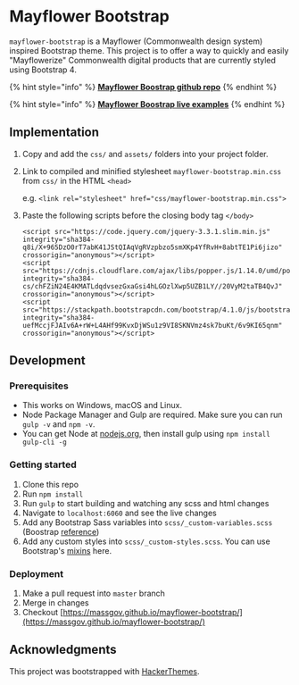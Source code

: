 # Mayflower Bootstrap

`mayflower-bootstrap` is a Mayflower \(Commonwealth design system\) inspired Bootstrap theme. This project is to offer a way to quickly and easily "Mayflowerize" Commonwealth digital products that are currently styled using Bootstrap 4.

{% hint style="info" %}
[**Mayflower Boostrap github repo**](https://github.com/massgov/mayflower-bootstrap)
{% endhint %}

{% hint style="info" %}
[**Mayflower Boostrap live examples**](https://massgov.github.io/mayflower-bootstrap/)
{% endhint %}

## Implementation

1. Copy and add the `css/` and `assets/` folders into your project folder.
2. Link to compiled and minified stylesheet `mayflower-bootstrap.min.css` from `css/` in the HTML `<head>`

   e.g. `<link rel="stylesheet" href="css/mayflower-bootstrap.min.css">`

3. Paste the following scripts before the closing body tag `</body>`

   ```text
   <script src="https://code.jquery.com/jquery-3.3.1.slim.min.js" integrity="sha384-q8i/X+965DzO0rT7abK41JStQIAqVgRVzpbzo5smXKp4YfRvH+8abtTE1Pi6jizo" crossorigin="anonymous"></script>
   <script src="https://cdnjs.cloudflare.com/ajax/libs/popper.js/1.14.0/umd/popper.min.js" integrity="sha384-cs/chFZiN24E4KMATLdqdvsezGxaGsi4hLGOzlXwp5UZB1LY//20VyM2taTB4QvJ" crossorigin="anonymous"></script>
   <script src="https://stackpath.bootstrapcdn.com/bootstrap/4.1.0/js/bootstrap.min.js" integrity="sha384-uefMccjFJAIv6A+rW+L4AHf99KvxDjWSu1z9VI8SKNVmz4sk7buKt/6v9KI65qnm" crossorigin="anonymous"></script>
   ```

## Development

### Prerequisites

* This works on Windows, macOS and Linux.
* Node Package Manager and Gulp are required. Make sure you can run `gulp -v` and `npm -v`.
* You can get Node at [nodejs.org](https://nodejs.org), then install gulp using `npm install gulp-cli -g`

### Getting started

1. Clone this repo
2. Run `npm install`
3. Run `gulp` to start building and watching any scss and html changes
4. Navigate to `localhost:6060` and see the live changes
5. Add any Bootstrap Sass variables into `scss/_custom-variables.scss` \(Boostrap [reference](https://github.com/twbs/bootstrap/blob/v4-dev/scss/_variables.scss)\)
6. Add any custom styles into `scss/_custom-styles.scss`. You can use Bootstrap's [mixins](https://github.com/twbs/bootstrap/tree/v4-dev/scss/mixins) here.

### Deployment

1. Make a pull request into `master` branch
2. Merge in changes
3. Checkout [https://massgov.github.io/mayflower-bootstrap/](https://massgov.github.io/mayflower-bootstrap/)

## Acknowledgments

This project was bootstrapped with [HackerThemes](https://hackerthemes.com).

